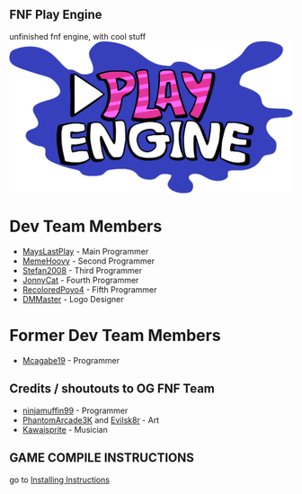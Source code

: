 ## FNF Play Engine
unfinished fnf engine, with cool stuff
![Play Engine logo](logo.png)
# Dev Team Members
- [MaysLastPlay](https://github.com/MaysLastPlayGithub) - Main Programmer
- [MemeHoovy](https://github.com/MemeHovy) - Second Programmer
- [Stefan2008](https://github.com/Stefan2008Github) - Third Programmer
- [JonnyCat](https://github.com/JonnyCatMeow) - Fourth Programmer
- [RecoloredPoyo4](https://github.com/Poyo2007) - Fifth Programmer
- [DMMaster](https://github.com/DMMaster636) - Logo Designer
# Former Dev Team Members
- [Mcagabe19](https://github.com/mcagabe19) - Programmer
## Credits / shoutouts to OG FNF Team

- [ninjamuffin99](https://twitter.com/ninja_muffin99) - Programmer
- [PhantomArcade3K](https://twitter.com/phantomarcade3k) and [Evilsk8r](https://twitter.com/evilsk8r) - Art
- [Kawaisprite](https://twitter.com/kawaisprite) - Musician
## GAME COMPILE INSTRUCTIONS
go to [Installing Instructions](https://github.com/MaysLastPlays-Things/FNF-PlayEngine-Rework/blob/main/INSTALLING.md)